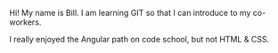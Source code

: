 Hi! My name is Bill.  I am learning GIT so that I can introduce to my co-workers.

I really enjoyed the Angular path on code school, but not HTML & CSS.